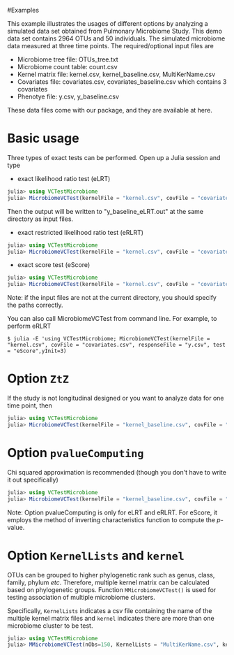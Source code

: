 #Examples

This example illustrates the usages of different options by analyzing a simulated data set obtained from Pulmonary Microbiome Study. This demo data set contains 2964 OTUs and 50 individuals. The simulated microbiome data measured at three time points. The required/optional input files are

* Microbiome tree file: OTUs_tree.txt
* Microbiome count table: count.csv
* Kernel matrix file: kernel.csv, kernel_baseline.csv, MultiKerName.csv
* Covariates file: covariates.csv, covariates_baseline.csv which contains 3 covariates
* Phenotye file: y.csv, y_baseline.csv

These data files come with our package, and they are available at here.

# Basic usage

Three types of exact tests can be performed. Open up a Julia session and type

* exact likelihood ratio test (eLRT)
```julia
julia> using VCTestMicrobiome
julia> MicrobiomeVCTest(kernelFile = "kernel.csv", covFile = "covariates.csv", responseFile = "y.csv", test = "eLRT")
```
Then the output will be written to "y_baseline_eLRT.out" at the same directory as input files.

* exact restricted likelihood ratio test (eRLRT)
```julia
julia> using VCTestMicrobiome
julia> MicrobiomeVCTest(kernelFile = "kernel.csv", covFile = "covariates.csv", responseFile = "y.csv", test = "eRLRT",yInit=3)
```
* exact score test (eScore)
```julia
julia> using VCTestMicrobiome
julia> MicrobiomeVCTest(kernelFile = "kernel.csv", covFile = "covariates.csv", responseFile = "y.csv", test = "eScore",yInit=3)
```
Note: if the input files are not at the current directory, you should specify the paths correctly.

You can also call MicrobiomeVCTest from command line. For example, to perform eRLRT

```command
$ julia -E 'using VCTestMicrobiome; MicrobiomeVCTest(kernelFile = "kernel.csv", covFile = "covariates.csv", responseFile = "y.csv", test = "eScore",yInit=3)
```

# Option `ZtZ`
If the study is not longitudinal designed or you want to analyze data for one time point, then
```julia
julia> using VCTestMicrobiome
julia> MicrobiomeVCTest(kernelFile = "kernel_baseline.csv", covFile = "covariates_baseline.csv", responseFile = "y_baseline.csv", ZtZ = "none", test = "eRLRT", yInit=3)
```

# Option `pvalueComputing`
Chi squared approximation is recommended (though you don't have to write it out specifically)
```julia
julia> using VCTestMicrobiome
julia> MicrobiomeVCTest(kernelFile = "kernel_baseline.csv", covFile = "covariates_baseline.csv", responseFile = "y_baseline.csv", ZtZ = "none", test = "eRLRT", pvalueComputing = "chi2")
```

Note: Option pvalueComputing is only for eLRT and eRLRT. For eScore, it employs the method of inverting characteristics function to compute the _p_-value.

# Option `KernelLists` and `kernel`
OTUs can be grouped to higher phylogenetic rank such as genus, class, family, phylum _etc_. Therefore, multiple kernel matrix can be calculated based on phylogenetic groups. Function `MMicrobiomeVCTest()` is used for testing association of multiple microbiome clusters.

Specifically, `KernelLists`  indicates a csv file containing the name of the multiple kernel matrix files and `kernel` indicates there are more than one microbiome cluster to be test.
```julia
julia> using VCTestMicrobiome
julia> MMicrobiomeVCTest(nObs=150, KernelLists = "MultiKerName.csv", kernel="multi", covFile = "covariates.csv", responseFile = "y.csv", ZtZ = "intercept", test = "eRLRT")
```
